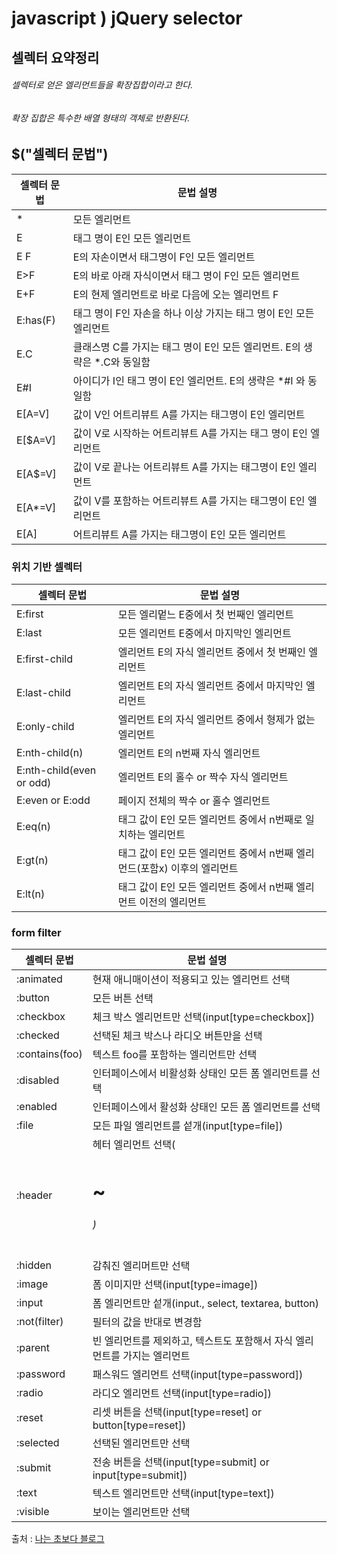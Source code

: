 # javascript )  jQuery selector 

## 셀렉터 요약정리

###### 셀렉터로 얻은 엘리먼트들을 확장집합이라고 한다.

###### 확장 집합은 특수한 배열 형태의 객체로 반환된다.



## $("셀렉터 문법")

| 셀렉터 문법 | 문법 설명                                                    |
| ----------- | ------------------------------------------------------------ |
| *           | 모든 엘리먼트                                                |
| E           | 태그 명이 E인 모든 엘리먼트                                  |
| E F         | E의 자손이면서 태그명이 F인 모든 엘리먼트                    |
| E>F         | E의 바로 아래 자식이면서 태그 명이 F인 모든 엘리먼트         |
| E+F         | E의 현제 엘리먼트로 바로 다음에 오는 엘리먼트 F              |
| E:has(F)    | 태그 명이 F인 자손을 하나 이상 가지는 태그 명이  E인 모든 엘리먼트 |
| E.C         | 클래스명 C를 가지는 태그 명이  E인 모든 엘리먼트. E의 생략은 *.C와 동일함 |
| E#I         | 아이디가 I인 태그 명이 E인 엘리먼트. E의 생략은 *#I 와 동일함 |
| E[A=V]      | 값이 V인 어트리뷰트 A를 가지는 태그명이 E인 엘리먼트         |
| E[$A=V]     | 값이 V로 시작하는 어트리뷰트 A를 가지는 태그 명이 E인 엘리먼트 |
| E[A$=V]     | 값이 V로 끝나는 어트리뷰트 A를 가지는 태그명이 E인 엘리먼트  |
| E[A*=V]     | 값이 V를 포함하는 어트리뷰트 A를 가지는 태그명이 E인 엘리먼트 |
| E[A]        | 어트리뷰트 A를 가지는 태그명이 E인 모든 엘리먼트             |



### 위치 기반 셀렉터

| 셀렉터 문법              | 문법 설명                                                    |
| ------------------------ | ------------------------------------------------------------ |
| E:first                  | 모든 엘리멑느 E중에서 첫 번째인 엘리먼트                     |
| E:last                   | 모든 엘리먼트 E중에서 마지막인 엘리먼트                      |
| E:first-child            | 엘리먼트 E의 자식 엘리먼트 중에서 첫 번째인 엘리먼트         |
| E:last-child             | 엘리먼트 E의 자식 엘리먼트 중에서 마지막인 엘리먼트          |
| E:only-child             | 엘리먼트 E의 자식 엘리먼트 중에서 형제가 없는 엘리먼트       |
| E:nth-child(n)           | 엘리먼트 E의 n번째 자식 엘리먼트                             |
| E:nth-child(even or odd) | 엘리먼트 E의 홀수 or 짝수 자식 엘리먼트                      |
| E:even or E:odd          | 페이지 전체의 짝수 or 홀수 엘리먼트                          |
| E:eq(n)                  | 태그 값이 E인 모든 엘리먼트 중에서 n번째로 일치하는 엘리먼트 |
| E:gt(n)                  | 태그 값이 E인 모든 엘리먼트 중에서 n번째 엘리먼드(포함x) 이후의 엘리먼트 |
| E:lt(n)                  | 태그 값이 E인 모든 엘리먼트 중에서 n번째 엘리먼트 이전의 엘리먼트 |



### form filter

| 셀렉터 문법    | 문법 설명                                                    |
| -------------- | ------------------------------------------------------------ |
| :animated      | 현재 애니매이션이 적용되고 있는 엘리먼트 선택                |
| :button        | 모든 버튼 선택                                               |
| :checkbox      | 체크 박스 엘리먼트만 선택(input[type=checkbox])              |
| :checked       | 선택된 체크 박스나 라디오 버튼만을 선택                      |
| :contains(foo) | 텍스트 foo를 포함하는 엘리먼트만 선택                        |
| :disabled      | 인터페이스에서 비활성화 상태인 모든 폼 엘리먼트를 선택       |
| :enabled       | 인터페이스에서 활성화 상태인 모든 폼 엘리먼트를 선택         |
| :file          | 모든 파일 엘리먼트를 섵개(input[type=file])                  |
| :header        | 헤터 엘리먼트 선택(<h1>~<h6>)                                |
| :hidden        | 감춰진 엘리머트만 선택                                       |
| :image         | 폼 이미지만 선택(input[type=image])                          |
| :input         | 폼 엘리먼트만 섵개(input., select, textarea, button)         |
| :not(filter)   | 필터의 값을 반대로 변경함                                    |
| :parent        | 빈 엘리먼트를 제외하고, 텍스트도 포함해서 자식 엘리먼트를 가지는 엘리먼트 |
| :password      | 패스워드 엘리먼트 선택(input[type=password])                 |
| :radio         | 라디오 엘리먼트 선택(input[type=radio])                      |
| :reset         | 리셋 버튼을 선택(input[type=reset] or button[type=reset])    |
| :selected      | 선택된 엘리먼트만 선택                                       |
| :submit        | 전송 버튼을 선택(input[type=submit] or input[type=submit])   |
| :text          | 텍스트 엘리먼트만 선택(input[type=text])                     |
| :visible       | 보이는 엘리먼트만 선택                                       |





출처 : [나는 초보다 블로그](https://ggoreb.tistory.com/172)
